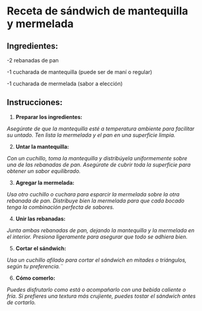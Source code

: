 # Receta de sándwich de mantequilla y mermelada

## Ingredientes:

-2 rebanadas de pan

-1 cucharada de mantequilla (puede ser de maní o regular)

-1 cucharada de mermelada (sabor a elección)

## Instrucciones:

1. **Preparar los ingredientes:**

*Asegúrate de que la mantequilla esté a temperatura ambiente para facilitar su untado. Ten lista la mermelada y el pan en una superficie limpia.*

2. **Untar la mantequilla:**

*Con un cuchillo, toma la mantequilla y distribúyela uniformemente sobre una de las rebanadas de pan. Asegúrate de cubrir toda la superficie para obtener un sabor equilibrado.*

3. **Agregar la mermelada:**

*Usa otro cuchillo o cuchara para esparcir la mermelada sobre la otra rebanada de pan. Distribuye bien la mermelada para que cada bocado tenga la combinación perfecta de sabores.*

4. **Unir las rebanadas:**

*Junta ambas rebanadas de pan, dejando la mantequilla y la mermelada en el interior. Presiona ligeramente para asegurar que todo se adhiera bien.*

5. **Cortar el sándwich:**

*Usa un cuchillo afilado para cortar el sándwich en mitades o triángulos, según tu preferencia.¨*

6. **Cómo comerlo:**

*Puedes disfrutarlo como está o acompañarlo con una bebida caliente o fría. Si prefieres una textura más crujiente, puedes tostar el sándwich antes de cortarlo.*